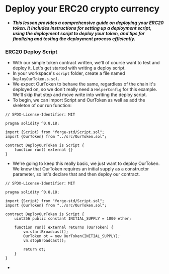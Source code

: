 # Deploy your ERC20 crypto currency
- ***This lesson provides a comprehensive guide on deploying your ERC20 token. It includes instructions for setting up a deployment script, using the deployment script to deploy your token, and tips for finalizing and testing the deployment process efficiently.***

### ERC20 Deploy Script
- With our simple token contract written, we'll of course want to test and deploy it. Let's get started with writing a deploy script.
- In your workspace's `script` folder, create a file named `DeployOurToken.s.sol`.
- We expect OurToken to behave the same, regardless of the chain it's deployed on, so we don't really need a `HelperConfig` for this example. We'll skip that step and move write into writing the deploy script.
- To begin, we can import Script and OurToken as well as add the skeleton of our run function:

```solidity
// SPDX-License-Identifier: MIT

pragma solidity ^0.8.18;

import {Script} from "forge-std/Script.sol";
import {OurToken} from "../src/OurToken.sol";

contract DeployOurToken is Script {
    function run() external {}
}
```

- We're going to keep this really basic, we just want to deploy OurToken. We know that OurToken requires an initial supply as a constructor parameter, so let's declare that and then deploy our contract.

```solidity
// SPDX-License-Identifier: MIT

pragma solidity ^0.8.18;

import {Script} from "forge-std/Script.sol";
import {OurToken} from "../src/OurToken.sol";

contract DeployOurToken is Script {
    uint256 public constant INITIAL_SUPPLY = 1000 ether;

    function run() external returns (OurToken) {
        vm.startBroadcast();
        OurToken ot = new OurToken(INITIAL_SUPPLY);
        vm.stopBroadcast();

        return ot;
    }
}

```

- 